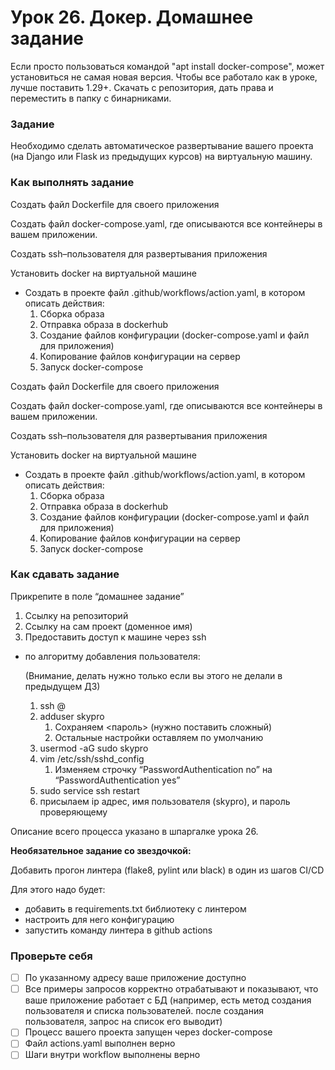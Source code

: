 # Урок 26. Докер. Домашнее задание


Если просто пользоваться командой "apt install docker-compose", может установиться не самая новая версия. Чтобы все работало как в уроке, лучше поставить 1.29+. Скачать с репозитория, дать права и переместить в папку с бинарниками.

### Задание

Необходимо сделать автоматическое развертывание вашего проекта (на Django или Flask из предыдущих курсов) на виртуальную машину.

### Как выполнять задание
Создать файл Dockerfile для своего приложения

Создать файл docker-compose.yaml, где описываются все контейнеры в вашем приложении.

Создать ssh–пользователя для развертывания приложения

Установить docker на виртуальной машине

- Создать в проекте файл .github/workflows/action.yaml, в котором описать действия:
    1. Сборка образа
    2. Отправка образа в dockerhub
    3. Создание файлов конфигурации (docker-compose.yaml и файл для приложения)
    4. Копирование файлов конфигурации на сервер
    5. Запуск docker-compose

Создать файл Dockerfile для своего приложения

Создать файл docker-compose.yaml, где описываются все контейнеры в вашем приложении.

Создать ssh–пользователя для развертывания приложения

Установить docker на виртуальной машине

- Создать в проекте файл .github/workflows/action.yaml, в котором описать действия:
    1. Сборка образа
    2. Отправка образа в dockerhub
    3. Создание файлов конфигурации (docker-compose.yaml и файл для приложения)
    4. Копирование файлов конфигурации на сервер
    5. Запуск docker-compose

### Как сдавать задание

Прикрепите в поле “домашнее задание” 

1. Ссылку на репозиторий
2. Ссылку на сам проект (доменное имя)
3. Предоставить доступ к машине через ssh
- по алгоритму добавления пользователя:
    
    (Внимание, делать нужно только если вы этого не делали в предыдущем ДЗ)
    
    1. ssh <user>@<ip>
    2. adduser skypro
        1. Сохраняем <пароль> (нужно поставить сложный)
        2. Остальные настройки оставляем по умолчанию
    3. usermod -aG sudo skypro
    4. vim /etc/ssh/sshd_config
        1. Изменяем строчку “PasswordAuthentication no” на “PasswordAuthentication yes”
    5. sudo service ssh restart
    6. присылаем ip адрес, имя пользователя (skypro), и пароль проверяющему

Описание всего процесса указано в шпаргалке урока 26.

**Необязательное задание со звездочкой:**

Добавить прогон линтера (flake8, pylint или black) в один из шагов CI/CD

Для этого надо будет:

- добавить в requirements.txt библиотеку с линтером
- настроить для него конфигурацию
- запустить команду линтера в github actions

### Проверьте себя

- [ ]  По указанному адресу ваше приложение доступно
- [ ]  Все примеры запросов корректно отрабатывают и показывают, что ваше приложение работает с БД (например, есть метод создания пользователя и списка пользователей. после создания пользователя, запрос на список его выводит)
- [ ]  Процесс вашего проекта запущен через docker-compose
- [ ]  Файл actions.yaml выполнен верно
- [ ]  Шаги внутри workflow выполнены верно

